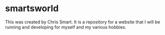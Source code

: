 # smartsworld

This was created by Chris Smart. It is a repository for a website that I will be running and developing for myself and my various hobbies.